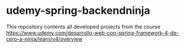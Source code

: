 # udemy-spring-backendninja

This repository contents all developed projects from the course https://www.udemy.com/desarrollo-web-con-spring-framework-4-de-cero-a-ninja/learn/v4/overview